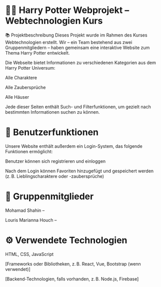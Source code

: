# 🧙‍♂️ Harry Potter Webprojekt – Webtechnologien Kurs
📚 Projektbeschreibung
Dieses Projekt wurde im Rahmen des Kurses Webtechnologien erstellt. Wir – ein Team bestehend aus zwei Gruppenmitgliedern – haben gemeinsam eine interaktive Website zum Thema Harry Potter entwickelt.

Die Webseite bietet Informationen zu verschiedenen Kategorien aus dem Harry Potter Universum:

Alle Charaktere

Alle Zaubersprüche

Alle Häuser

Jede dieser Seiten enthält Such- und Filterfunktionen, um gezielt nach bestimmten Informationen suchen zu können.

# 🔐 Benutzerfunktionen
Unsere Website enthält außerdem ein Login-System, das folgende Funktionen ermöglicht:

Benutzer können sich registrieren und einloggen

Nach dem Login können Favoriten hinzugefügt und gespeichert werden (z. B. Lieblingscharaktere oder -zaubersprüche)

# 👥 Gruppenmitglieder
Mohamad Shahin – 

Louris Marianna Houch – 

# ⚙️ Verwendete Technologien
HTML, CSS, JavaScript

[Frameworks oder Bibliotheken, z. B. React, Vue, Bootstrap (wenn verwendet)]

[Backend-Technologien, falls vorhanden, z. B. Node.js, Firebase]
